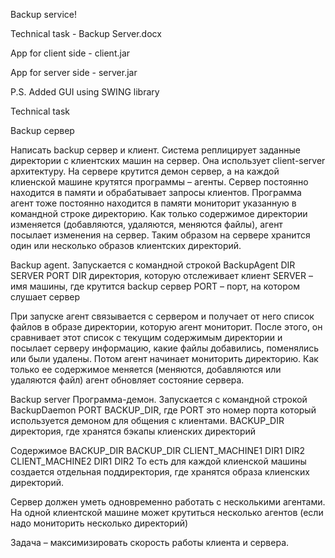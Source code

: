 Backup service!

Technical task - Backup Server.docx

App for client side - client.jar

App for server side - server.jar

P.S. Added GUI using SWING library

Technical task

Backup сервер

Написать backup сервер и клиент. Система реплицирует заданные директории с клиентских машин на сервер. Она использует client-server архитектуру. На сервере крутится демон сервер, а на каждой клиенской машине крутятся программы – агенты. 
Сервер постоянно находится в памяти и обрабатывает запросы клиентов. 
Программа агент тоже постоянно находится в памяти мониторит указанную в командной строке директорию. Как только содержимое директории изменяется (добавляются, удаляются, меняются файлы), агент посылает изменения на сервер. Таким образом на сервере хранится один или несколько образов клиентских директорий.

Backup agent.
Запускается с командной строкой
BackupAgent DIR SERVER PORT
DIR директория, которую отслеживает клиент
SERVER – имя машины, где крутится backup сервер
PORT – порт, на котором слушает сервер

При запуске агент связывается с сервером и получает от него список файлов в образе директории, которую агент мониторит. После этого, он сравнивает этот список с текущим содержимым директории и посылает серверу информацию, какие файлы добавились, поменялись или были удалены. Потом агент начинает мониторить директорию. Как только ее содержимое меняется (меняются, добавляются или удаляются файл) агент обновляет состояние сервера.

Backup server
Программа-демон. Запускается с командной строкой
BackupDaemon PORT BACKUP_DIR, где 
PORT это номер порта который используется демоном для общения с клиентами. 
BACKUP_DIR директория, где хранятся бэкапы клиенских директорий

Содержимое BACKUP_DIR
BACKUP_DIR
   CLIENT_MACHINE1
      DIR1
      DIR2
   CLIENT_MACHINE2
    DIR1
    DIR2
То есть для каждой клиенской машины создается отдельная поддиректория, где хранятся образа клиенских директорий.

Сервер должен уметь одновременно работать с несколькими агентами. На одной клиентской машине может крутиться несколько агентов (если надо мониторить несколько директорий)

Задача – максимизировать скорость работы клиента и сервера.
